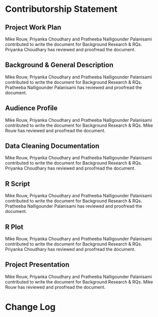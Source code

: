 # Contributorship Statement

## Project Work Plan
Mike Rouw, Priyanka Choudhary and Pratheeba Nalligounder Palanisami contributed to write the document for Background Research & RQs. Priyanka Choudhary has reviewed and proofread the document.

## Background & General Description   
Mike Rouw, Priyanka Choudhary and Pratheeba Nalligounder Palanisami contributed to write the document for Background Research & RQs. Pratheeba Nalligounder Palanisami has reviewed and proofread the document.

## Audience Profile
Mike Rouw, Priyanka Choudhary and Pratheeba Nalligounder Palanisami contributed to write the document for Background Research & RQs. Mike Rouw has reviewed and proofread the document.

## Data Cleaning Documentation
Mike Rouw, Priyanka Choudhary and Pratheeba Nalligounder Palanisami contributed to write the document for Background Research & RQs. Priyanka Choudhary has reviewed and proofread the document.

## R Script
Mike Rouw, Priyanka Choudhary and Pratheeba Nalligounder Palanisami contributed to write the document for Background Research & RQs. Pratheeba Nalligounder Palanisami has reviewed and proofread the document.

## R Plot
Mike Rouw, Priyanka Choudhary and Pratheeba Nalligounder Palanisami contributed to write the document for Background Research & RQs. Priyanka Choudhary has reviewed and proofread the document.

## Project Presentation
Mike Rouw, Priyanka Choudhary and Pratheeba Nalligounder Palanisami contributed to write the document for Background Research & RQs. Mike Rouw has reviewed and proofread the document.


# Change Log
